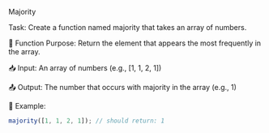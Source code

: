Majority

Task:
Create a function named majority that takes an array of numbers.

📌 Function Purpose:
Return the element that appears the most frequently in the array.

📥 Input:
An array of numbers (e.g., [1, 1, 2, 1])

📤 Output:
The number that occurs with majority in the array (e.g., 1)

📌 Example:

```js
majority([1, 1, 2, 1]); // should return: 1
```
